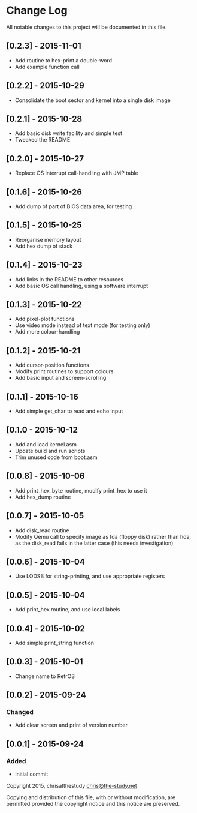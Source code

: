 # Change Log

All notable changes to this project will be documented in this file.

## [0.2.3] - 2015-11-01
- Add routine to hex-print a double-word
- Add example function call

## [0.2.2] - 2015-10-29
- Consolidate the boot sector and kernel into a single disk image

## [0.2.1] - 2015-10-28
- Add basic disk write facility and simple test
- Tweaked the README

## [0.2.0] - 2015-10-27
- Replace OS interrupt call-handling with JMP table

## [0.1.6] - 2015-10-26
- Add dump of part of BIOS data area, for testing

## [0.1.5] - 2015-10-25
- Reorganise memory layout
- Add hex dump of stack

## [0.1.4] - 2015-10-23
- Add links in the README to other resources
- Add basic OS call handling, using a software interrupt

## [0.1.3] - 2015-10-22
- Add pixel-plot functions
- Use video mode instead of text mode (for testing only)
- Add more colour-handling

## [0.1.2] - 2015-10-21
- Add cursor-position functions
- Modify print routines to support colours
- Add basic input and screen-scrolling

## [0.1.1] - 2015-10-16
- Add simple get_char to read and echo input

## [0.1.0 - 2015-10-12
- Add and load kernel.asm
- Update build and run scripts
- Trim unused code from boot.asm

## [0.0.8] - 2015-10-06
- Add print_hex_byte routine, modify print_hex to use it
- Add hex_dump routine

## [0.0.7] - 2015-10-05
- Add disk_read routine
- Modify Qemu call to specify image as fda (floppy disk) rather than hda, as
  the disk_read fails in the latter case (this needs investigation)

## [0.0.6] - 2015-10-04
- Use LODSB for string-printing, and use appropriate registers

## [0.0.5] - 2015-10-04
- Add print_hex routine, and use local labels

## [0.0.4] - 2015-10-02
- Add simple print_string function

## [0.0.3] - 2015-10-01
- Change name to RetrOS

## [0.0.2] - 2015-09-24

### Changed
- Add clear screen and print of version number

## [0.0.1] - 2015-09-24

### Added
- Initial commit

Copyright 2015, chrisatthestudy <chris@the-study.net>

Copying and distribution of this file, with or without modification, are
permitted provided the copyright notice and this notice are preserved.
